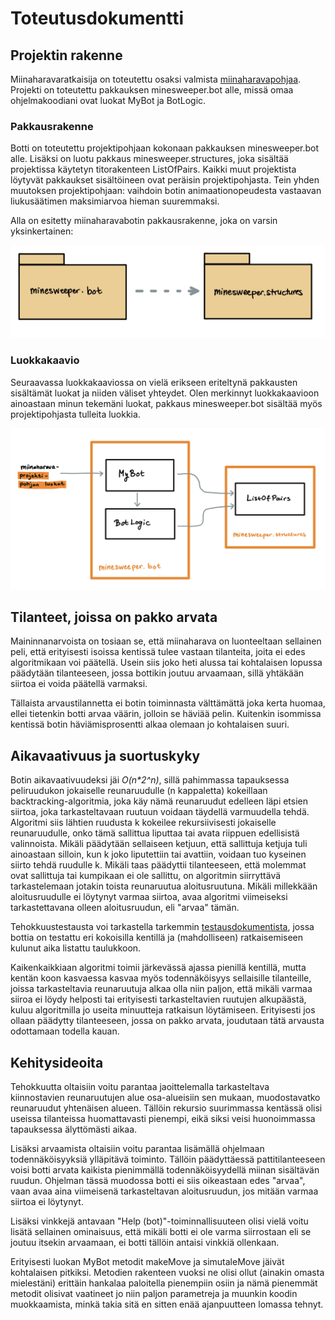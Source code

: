 # Toteutusdokumentti

## Projektin rakenne

Miinaharavaratkaisija on toteutettu osaksi valmista [miinaharavapohjaa](https://github.com/TiraLabra/minesweeper). Projekti on toteutettu pakkauksen minesweeper.bot alle, missä omaa ohjelmakoodiani ovat luokat MyBot ja BotLogic.

### Pakkausrakenne

Botti on toteutettu projektipohjaan kokonaan pakkauksen minesweeper.bot alle. Lisäksi on luotu pakkaus minesweeper.structures, joka sisältää projektissa käytetyn titorakenteen ListOfPairs. Kaikki muut projektista löytyvät pakkaukset sisältöineen ovat peräisin projektipohjasta. Tein yhden muutoksen projektipohjaan: vaihdoin botin animaationopeudesta vastaavan liukusäätimen maksimiarvoa hieman suuremmaksi.

Alla on esitetty miinaharavabotin pakkausrakenne, joka on varsin yksinkertainen:

<img src="https://github.com/hackinen/Miinaharavaratkaisija/blob/master/dokumentaatio/misc/pakkaukset.jpg" width="750">

### Luokkakaavio

Seuraavassa luokkakaaviossa on vielä erikseen eriteltynä pakkausten sisältämät luokat ja niiden väliset yhteydet. Olen merkinnyt luokkakaavioon ainoastaan minun tekemäni luokat, pakkaus minesweeper.bot sisältää myös projektipohjasta tulleita luokkia.

<img src="https://github.com/hackinen/Miinaharavaratkaisija/blob/master/dokumentaatio/misc/luokkakaavio.jpg" width="750">

## Tilanteet, joissa on pakko arvata

Maininnanarvoista on tosiaan se, että miinaharava on luonteeltaan sellainen peli, että erityisesti isoissa kentissä tulee vastaan tilanteita, joita ei edes algoritmikaan voi päätellä. Usein siis joko heti alussa tai kohtalaisen lopussa päädytään tilanteeseen, jossa bottikin joutuu arvaamaan, sillä yhtäkään siirtoa ei voida päätellä varmaksi.

Tällaista arvaustilannetta ei botin toiminnasta välttämättä joka kerta huomaa, ellei tietenkin botti arvaa väärin, jolloin se häviää pelin. Kuitenkin isommissa kentissä botin häviämisprosentti alkaa olemaan jo kohtalaisen suuri.

## Aikavaativuus ja suortuskyky

Botin aikavaativuudeksi jäi _O(n*2^n)_, sillä pahimmassa tapauksessa peliruudukon jokaiselle reunaruudulle (n kappaletta) kokeillaan backtracking-algoritmia, joka käy nämä reunaruudut edelleen läpi etsien siirtoa, joka tarkasteltavaan ruutuun voidaan täydellä varmuudella tehdä. Algoritmi siis lähtien ruudusta k kokeilee rekursiivisesti jokaiselle reunaruudulle, onko tämä sallittua liputtaa tai avata riippuen edellisistä valinnoista. Mikäli päädytään sellaiseen ketjuun, että sallittuja ketjuja tuli ainoastaan silloin, kun k joko liputettiin tai avattiin, voidaan tuo kyseinen siirto tehdä ruudulle k. Mikäli taas päädyttii tilanteeseen, että molemmat ovat sallittuja tai kumpikaan ei ole sallittu, on algoritmin siirryttävä tarkastelemaan jotakin toista reunaruutua aloitusruutuna. Mikäli millekkään aloitusruudulle ei löytynyt varmaa siirtoa, avaa algoritmi viimeiseksi tarkastettavana olleen aloitusruudun, eli "arvaa" tämän.

Tehokkuustestausta voi tarkastella tarkemmin [testausdokumentista](https://github.com/hackinen/Miinaharavaratkaisija/blob/master/dokumentaatio/testausdokumentti.md), jossa bottia on testattu eri kokoisilla kentillä ja (mahdolliseen) ratkaisemiseen kulunut aika listattu taulukkoon.

Kaikenkaikkiaan algoritmi toimii järkevässä ajassa pienillä kentillä, mutta kentän koon kasvaessa kasvaa myös todennäköisyys sellaisille tilanteille, joissa tarkasteltavia reunaruutuja alkaa olla niin paljon, että mikäli varmaa siiroa ei löydy helposti tai erityisesti tarkasteltavien ruutujen alkupäästä, kuluu algoritmilla jo useita minuutteja ratkaisun löytämiseen. Erityisesti jos ollaan päädytty tilanteeseen, jossa on pakko arvata, joudutaan tätä arvausta odottamaan todella kauan.

## Kehitysideoita

Tehokkuutta oltaisiin voitu parantaa jaoittelemalla tarkasteltava kiinnostavien reunaruutujen alue osa-alueisiin sen mukaan, muodostavatko reunaruudut yhtenäisen alueen. Tällöin rekursio suurimmassa kentässä olisi useissa tilanteissa huomattavasti pienempi, eikä siksi veisi huonoimmassa tapauksessa älyttömästi aikaa.

Lisäksi arvaamista oltaisiin voitu parantaa lisämällä ohjelmaan todennäköisyyksiä ylläpitävä toiminto. Tällöin päädyttäessä pattitilanteeseen voisi botti arvata kaikista pienimmällä todennäköisyydellä miinan sisältävän ruudun. Ohjelman tässä muodossa botti ei siis oikeastaan edes "arvaa", vaan avaa aina viimeisenä tarkasteltavan aloitusruudun, jos mitään varmaa siirtoa ei löytynyt.

Lisäksi vinkkejä antavaan "Help (bot)"-toiminnallisuuteen olisi vielä voitu lisätä sellainen ominaisuus, että mikäli botti ei ole varma siirrostaan eli se joutuu itsekin arvaamaan, ei botti tällöin antaisi vinkkiä ollenkaan.

Erityisesti luokan MyBot metodit makeMove ja simutaleMove jäivät kohtalaisen pitkiksi. Metodien rakenteen vuoksi ne olisi ollut (ainakin omasta mielestäni) erittäin hankalaa paloitella pienempiin osiin ja nämä pienemmät metodit olisivat vaatineet jo niin paljon parametreja ja muunkin koodin muokkaamista, minkä takia sitä en sitten enää ajanpuutteen lomassa tehnyt.
